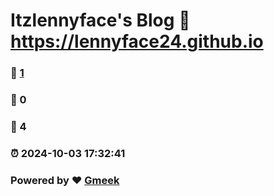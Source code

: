 # Itzlennyface's Blog :link: https://lennyface24.github.io 
### :page_facing_up: [1](https://lennyface24.github.io/tag.html) 
### :speech_balloon: 0 
### :hibiscus: 4 
### :alarm_clock: 2024-10-03 17:32:41 
### Powered by :heart: [Gmeek](https://github.com/Meekdai/Gmeek)
